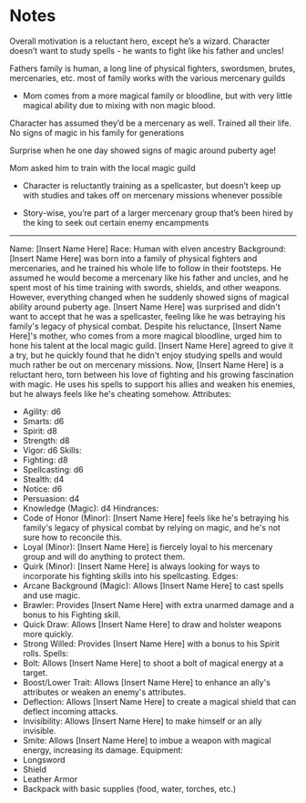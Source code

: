 # Notes

Overall motivation is a reluctant hero, except he’s a wizard. Character doesn’t want to study spells - he wants to fight like his father and uncles!

Fathers family is human, a long line of physical fighters, swordsmen, brutes, mercenaries, etc. 
most of family works with the various mercenary guilds 
- Mom comes from a more magical family or bloodline, but with very little magical ability due to mixing with non magic blood. 

Character has assumed they’d be a mercenary as well. Trained all their life. No signs of magic in his family for generations 

Surprise when he one day showed signs of magic around puberty age!

Mom asked him to train with the local magic guild

- Character is reluctantly training as a spellcaster, but doesn’t keep up with studies and takes off on mercenary missions whenever possible 

- Story-wise, you’re part of a larger mercenary group that’s been hired by the king to seek out certain enemy encampments

---

Name: [Insert Name Here]
Race: Human with elven ancestry
Background: [Insert Name Here] was born into a family of physical fighters and mercenaries, and he trained his whole life to follow in their footsteps. He assumed he would become a mercenary like his father and uncles, and he spent most of his time training with swords, shields, and other weapons.
However, everything changed when he suddenly showed signs of magical ability around puberty age. [Insert Name Here] was surprised and didn't want to accept that he was a spellcaster, feeling like he was betraying his family's legacy of physical combat.
Despite his reluctance, [Insert Name Here]'s mother, who comes from a more magical bloodline, urged him to hone his talent at the local magic guild. [Insert Name Here] agreed to give it a try, but he quickly found that he didn't enjoy studying spells and would much rather be out on mercenary missions.
Now, [Insert Name Here] is a reluctant hero, torn between his love of fighting and his growing fascination with magic. He uses his spells to support his allies and weaken his enemies, but he always feels like he's cheating somehow.
Attributes:
* Agility: d6
* Smarts: d6
* Spirit: d8
* Strength: d8
* Vigor: d6
Skills:
* Fighting: d8
* Spellcasting: d6
* Stealth: d4
* Notice: d6
* Persuasion: d4
* Knowledge (Magic): d4
Hindrances:
* Code of Honor (Minor): [Insert Name Here] feels like he's betraying his family's legacy of physical combat by relying on magic, and he's not sure how to reconcile this.
* Loyal (Minor): [Insert Name Here] is fiercely loyal to his mercenary group and will do anything to protect them.
* Quirk (Minor): [Insert Name Here] is always looking for ways to incorporate his fighting skills into his spellcasting.
Edges:
* Arcane Background (Magic): Allows [Insert Name Here] to cast spells and use magic.
* Brawler: Provides [Insert Name Here] with extra unarmed damage and a bonus to his Fighting skill.
* Quick Draw: Allows [Insert Name Here] to draw and holster weapons more quickly.
* Strong Willed: Provides [Insert Name Here] with a bonus to his Spirit rolls.
Spells:
* Bolt: Allows [Insert Name Here] to shoot a bolt of magical energy at a target.
* Boost/Lower Trait: Allows [Insert Name Here] to enhance an ally's attributes or weaken an enemy's attributes.
* Deflection: Allows [Insert Name Here] to create a magical shield that can deflect incoming attacks.
* Invisibility: Allows [Insert Name Here] to make himself or an ally invisible.
* Smite: Allows [Insert Name Here] to imbue a weapon with magical energy, increasing its damage.
Equipment:
* Longsword
* Shield
* Leather Armor
* Backpack with basic supplies (food, water, torches, etc.)
